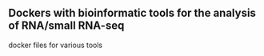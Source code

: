 ## Dockers with bioinformatic tools for the analysis of RNA/small RNA-seq
docker files for various tools
